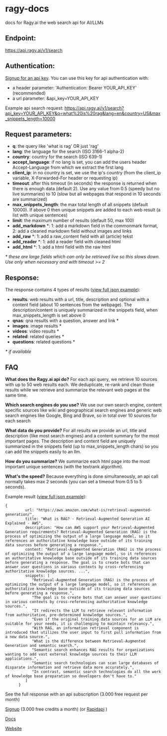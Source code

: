 # ragy-docs
docs for Ragy.ai the web search api for AI/LLMs

## Endpoint:
https://api.ragy.ai/v1/search

## Authentication:
[Signup for an api key](). You can use this key for api authentication with:
- a header parameter: 'Authentication: Bearer YOUR_API_KEY' (recommended)
- a url parameter: &api_key=YOUR_API_KEY

Example api search request:
https://api.ragy.ai/v1/search?api_key=YOUR_API_KEY&q=what%20is%20rag&lang=en&country=US&max_snippets_length=10000

## Request parameters:
- **q**: the query like 'what is rag' OR just 'rag'
- **lang**: the language for the search (ISO 3166-1 alpha-2)
- **country**: country for the search (ISO 639-1)
- **accept_language**: if no lang is set, you can add the users header Accept-Language from which we extract the first lang
- **client_ip**: in no country is set, we use the ip's country (from the client_ip variable, X-Forwarded-For header or requesting ip)
- **timeout**: after this timeout (in seconds) the response is returned when there is enough data (default 2). Use any value from 0.5 (speedy but no live summaries) to 10 (slow but all webpages that respond in 10 seconds are summarized)
- **max_snippets_length**: the max total length of all snippets (default 10000). If above 0 then unique snippets are added to each web result (a list with unique sentences) 
- **limit**: the maximum number of results (default 50, max 100)
- **add_markdown** *: 1: add a markdown field in the commonmark format, 2: add a cleaned markdown field without images and links
- **add_raw** *: 1: add a raw_content field with all (article) tekst
- **add_reader** *: 1: add a reader field with cleaned html
- **add_html** *: 1: add a html field with the raw html

*\* these are large fields which can only be retrieved live so this slows down. Use only when necessary and with timeout &gt;= 2*

## Response:
The response contains 4 types of results ([view full json example](https://github.com/ragyai/ragy-docs/blob/main/search_example.json)):
- **results**: web results with a url, title, description and optional with a content field (about 10 sentences from the webpage). The description/content is uniquely summarized in the snippets field, when max_snippets_length is set above 0
- **qnas**: qna results with a question, answer and link *
- **images**: image results *
- **videos**: video results *
- **related**: related queries *
- **questions**: related questions *

*\* if available*

## FAQ

**What does the Ragy.ai api do?**
For each api query, we retrieve 10 sources with up to 50 web results each. We deduplicate, re-rank and clean those results while we retrieve and summarize the relevant web pages at the same time.

**Which search engines do you use?**
We use our own search engine, content specific sources like wiki and geographical search engines and generic web search engines like Google, Bing and Brave, so in total over 10 sources for each search

**What data do you provide?**
For all results we provide an url, title and description (like most search engines) and a content summary for the most important pages. The description and content field are uniquely summarized in the snippets field (up to max_snippets_length chars) so you can add the snippets easily to an llm.

**How do you summarize?**
We summarize each html page into the most important unique sentences (with the textrank algorithm).

**What's the speed?**
Because everything is done simultaneously, an api call normally takes max 2 seconds (you can set a timeout from 0.5 to 5 seconds).

Example result ([view full json example](https://github.com/ragyai/ragy-docs/blob/main/search_example.json)):
```
{
         url: "https://aws.amazon.com/what-is/retrieval-augmented-generation/",
         title: "What is RAG? - Retrieval-Augmented Generation AI Explained - AWS",
         description: "How can AWS support your Retrieval-Augmented Generation requirements? Retrieval-Augmented Generation (RAG) is the process of optimizing the output of a large language model, so it references an authoritative knowledge base outside of its training data sources before generating a response.",
         content: "Retrieval-Augmented Generation (RAG) is the process of optimizing the output of a large language model, so it references an authoritative knowledge base outside of its training data sources before generating a response. The goal is to create bots that can answer user questions in various contexts by cross-referencing authoritative knowledge sources. ...",
         snippets: [
            "Retrieval-Augmented Generation (RAG) is the process of optimizing the output of a large language model, so it references an authoritative knowledge base outside of its training data sources before generating a response.",
            "The goal is to create bots that can answer user questions in various contexts by cross-referencing authoritative knowledge sources.",
            "It redirects the LLM to retrieve relevant information from authoritative, pre-determined knowledge sources.",
            "Even if the original training data sources for an LLM are suitable for your needs, it is challenging to maintain relevancy.",
            "With RAG, an information retrieval component is introduced that utilizes the user input to first pull information from a new data source.",
            "What is the difference between Retrieval-Augmented Generation and semantic search.",
            "Semantic search enhances RAG results for organizations wanting to add vast external knowledge sources to their LLM applications.",
            "Semantic search technologies can scan large databases of disparate information and retrieve data more accurately.",
            "In contrast, semantic search technologies do all the work of knowledge base preparation so developers don't have to."
         ]
      }
```
See the full response with an api subscription (3.000 free request per month)

[Signup](https://www.ragy.ai/signup) (3.000 free credits a month) (or [Rapidapi](https://rapidapi.com/pschinkel80/api/ragy-search) )
 
[Docs](https://www.ragy.ai/docs)
 
[Website](https://www.ragy.ai/)
